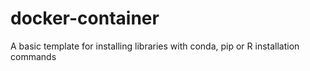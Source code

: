 # docker-container
A basic template for installing libraries with conda, pip or R installation commands
